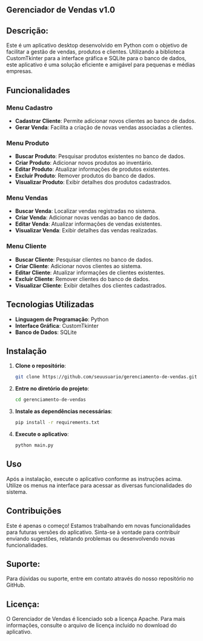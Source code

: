 ## Gerenciador de Vendas v1.0

## Descrição:

Este é um aplicativo desktop desenvolvido em Python com o objetivo de facilitar a gestão de vendas, produtos e clientes. Utilizando a biblioteca CustomTkinter para a interface gráfica e SQLite para o banco de dados, este aplicativo é uma solução eficiente e amigável para pequenas e médias empresas.

## Funcionalidades

### Menu Cadastro
- **Cadastrar Cliente**: Permite adicionar novos clientes ao banco de dados.
- **Gerar Venda**: Facilita a criação de novas vendas associadas a clientes.

### Menu Produto
- **Buscar Produto**: Pesquisar produtos existentes no banco de dados.
- **Criar Produto**: Adicionar novos produtos ao inventário.
- **Editar Produto**: Atualizar informações de produtos existentes.
- **Excluir Produto**: Remover produtos do banco de dados.
- **Visualizar Produto**: Exibir detalhes dos produtos cadastrados.

### Menu Vendas
- **Buscar Venda**: Localizar vendas registradas no sistema.
- **Criar Venda**: Adicionar novas vendas ao banco de dados.
- **Editar Venda**: Atualizar informações de vendas existentes.
- **Visualizar Venda**: Exibir detalhes das vendas realizadas.

### Menu Cliente
- **Buscar Cliente**: Pesquisar clientes no banco de dados.
- **Criar Cliente**: Adicionar novos clientes ao sistema.
- **Editar Cliente**: Atualizar informações de clientes existentes.
- **Excluir Cliente**: Remover clientes do banco de dados.
- **Visualizar Cliente**: Exibir detalhes dos clientes cadastrados.

  
## Tecnologias Utilizadas
- **Linguagem de Programação**: Python
- **Interface Gráfica**: CustomTkinter
- **Banco de Dados**: SQLite

## Instalação

1. **Clone o repositório**:
    ```sh
    git clone https://github.com/seuusuario/gerenciamento-de-vendas.git
    ```

2. **Entre no diretório do projeto**:
    ```sh
    cd gerenciamento-de-vendas
    ```

3. **Instale as dependências necessárias**:
    ```sh
    pip install -r requirements.txt
    ```

4. **Execute o aplicativo**:
    ```sh
    python main.py
    ```
## Uso

Após a instalação, execute o aplicativo conforme as instruções acima. Utilize os menus na interface para acessar as diversas funcionalidades do sistema.

## Contribuições

Este é apenas o começo! Estamos trabalhando em novas funcionalidades para futuras versões do aplicativo. Sinta-se à vontade para contribuir enviando sugestões, relatando problemas ou desenvolvendo novas funcionalidades.

## Suporte:

Para dúvidas ou suporte, entre em contato através do nosso repositório no GitHub.

## Licença:

O Gerenciador de Vendas é licenciado sob a licença Apache. Para mais informações, consulte o arquivo de licença incluído no download do aplicativo.
